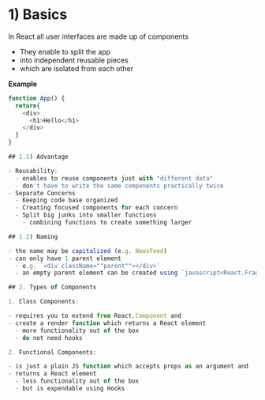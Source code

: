 # 1) Basics

In React all user interfaces are made up of components

- They enable to split the app
- into independent reusable pieces
- which are isolated from each other

**Example**

```javascript
function App() {
  return{
    <div>
      <h1>Hello</h1>
    </div>
  }
}

## 1.1) Advantage

- Reusability:
  - enables to reuse components just with "different data"
  - don't have to write the same components practically twice
- Separate Concerns
  - Keeping code base organized
  - Creating focused components for each concern
  - Split big junks into smaller functions
    - combining functions to create something larger

## 1.2) Naming

- the name may be capitalized (e.g. NewsFeed)
- can only have 1 parent element
  - e.g. `<div className=""parent""></div>`
  - an empty parent element can be created using `javascript<React.Fragment></React.Fragment>` or `<></>`)

## 2. Types of Components

1. Class Components:

- requires you to extend from React.Component and
- create a render function which returns a React element
  - more functionality out of the box
  - do not need hooks

2. Functional Components:

- is just a plain JS function which accepts props as an argument and
- returns a React element
  - less functionality out of the box
  - but is expendable using Hooks
```
